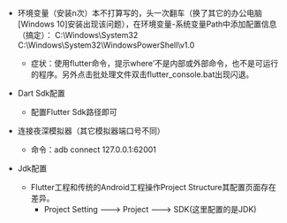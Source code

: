 
+ 环境变量（安装n次）本不打算写的，头一次翻车（换了其它的办公电脑[Windows 10]安装出现该问题），在环境变量-系统变量Path中添加配置信息（搞定）：
  C:\Windows\System32
  C:\Windows\System32\WindowsPowerShell\v1.0
  + 症状：使用flutter命令，提示where’不是内部或外部命令，也不是可运行的程序。另外点击批处理文件双击flutter_console.bat出现闪退。

+ Dart Sdk配置
  + 配置Flutter Sdk路径即可

+ 连接夜深模拟器（其它模拟器端口号不同）
  + 命令：adb connect 127.0.0.1:62001

+ Jdk配置
  + Flutter工程和传统的Android工程操作Project Structure其配置页面存在差异。
    + Project Setting ---> Project ---> SDK(这里配置的是JDK)